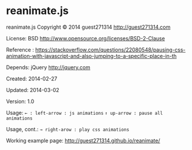 reanimate.js
============


  reanimate.js Copyright © 2014 guest271314 http://guest271314.com
  
  License: BSD http://www.opensource.org/licenses/BSD-2-Clause
  
  Reference : https://stackoverflow.com/questions/22080548/pausing-css-animation-with-javascript-and-also-jumping-to-a-specific-place-in-th
  
  Depends: jQuery http://jquery.com
  
  Created: 2014-02-27
  
  Updated: 2014-03-02
  
  Version: 1.0
  
  Usage: `← : left-arrow : js animations` `↑ up-arrow : pause all animations`
  
  Usage, cont.: `→ right-arow : play css animations`
  
  Working example page: http://guest271314.github.io/reanimate/
  
